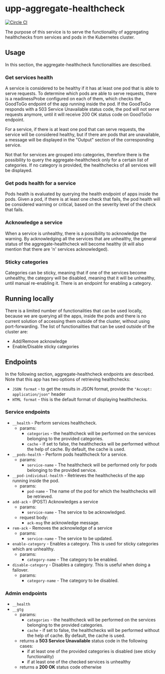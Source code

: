 # upp-aggregate-healthcheck
[![Circle CI](https://circleci.com/gh/Financial-Times/upp-aggregate-healthcheck/tree/master.png?style=shield)](https://circleci.com/gh/Financial-Times/upp-aggregate-healthcheck/tree/master)

The purpose of this service is to serve the functionality of aggregating healthchecks from services and pods in the Kubernetes cluster.

## Usage
 In this section, the aggregate-healthcheck functionalities are described.
### Get services health
 A service is considered to be healthy if it has at least one pod that is able to serve requests. To determine which pods are able to serve requests,
 there is a readinessProbe configured on each of them,  which checks the GoodToGo endpoint of the app running inside the pod. If the GoodToGo responds
 with a 503 Service Unavailable status code, the pod will not serve requests anymore, until it will receive 200 OK status code on GoodToGo endpoint.

 For a service, if there is at least one pod that can serve requests, the service will be considered healthy, but if there are pods that are unavailable,
 a message will be displayed in the "Output" section of the corresponding service.

 Not that for services are grouped into categories, therefore there is the possibility to query the aggregate-healthcheck only for a certain list of categories.
 If no category is provided, the healthchecks of all services will be displayed.

### Get pods health for a service
 Pods health is evaluated by querying the health endpoint of apps inside the pods. Given a pod, if there is at least one check that fails,
  the pod health will be considered warning or critical, based on the severity level of the check that fails.
### Acknowledge a service
 When a service is unhealthy, there is a possibility to acknowledge the warning. By acknowledging all the services that are unhealthy,
 the general status of the aggregate-healthcheck will become healthy (it will also mention that there are 'n' services acknowledged).
### Sticky categories
 Categories can be sticky, meaning that if one of the services become unhealthy, the category will be disabled, meaning that it will be unhealthy,
  until manual re-enabling it. There is an endpoint for enabling a category.
## Running locally
 There is a limited number of functionalities that can be used locally, because we are querying all the apps, inside the pods and there is no current
  solution of accessing them outside of the cluster, without using port-forwarding.
 The list of functionalities that can be used outside of the cluster are:
  * Add/Remove acknowledge
  * Enable/Disable sticky categories

## Endpoints
 In the following section, aggregate-healthcheck endpoints are described.
 Note that this app has two options of retrieving healthchecks:
  - `JSON format` - to get the results in JSON format, provide the `"Accept: application/json"` header
  - `HTML format` - this is the default format of displaying healthchecks.

### Service endpoints
 * `__health` - Perform services healthcheck.
    - params:
       - `categories` - the healthcheck will be performed on the services belonging to the provided categories.
       - `cache` - if set to false, the healthchecks will be performed without the help of cache. By default, the cache is used.
 * `__pods-health` - Perform pods healthcheck for a service.
    - params:
       - `service-name` - The healthcheck will be performed only for pods belonging to the provided service.
 * `__pod-individual-health` - Retrieves the healthchecks of the app running inside the pod.
    - params:
       - `pod-name` - The name of the pod for which the healthchecks will be retrieved.
 * `add-ack` - (POST) Acknowledges a service
    - params:
       - `service-name` - The service to be acknowledged.
    - request body:
       - `ack-msg` the acknowledge message.
 * `rem-ack` - Removes the acknowledge of a service
    - params:
       - `service-name` - The service to be updated.
 * `enable-category` - Enables a category. This is used for sticky categories which are unhealthy.
    - params:
       - `category-name` - The category to be enabled.
 * `disable-category` - Disables a category. This is useful when doing a failover.
    - params:
       - `category-name` - The category to be disabled.

### Admin endpoints
 * `__health`
 * `__gtg`
    - params:
       - `categories` - the healthcheck will be performed on the services belonging to the provided categories.
       - `cache` - if set to false, the healthchecks will be performed without the help of cache. By default, the cache is used.
    - returns a __503 Service Unavailable__ status code in the following cases:
       - if at least one of the provided categories is disabled (see sticky functionality)
       - if at least one of the checked services is unhealthy
    - returns a __200 OK__ status code otherwise
